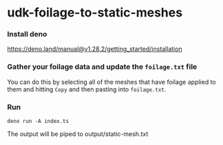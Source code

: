 # udk-foilage-to-static-meshes


### Install deno
https://deno.land/manual@v1.28.2/getting_started/installation

### Gather your foilage data and update the `foilage.txt` file
You can do this by selecting all of the meshes that have foilage applied to them and hitting `Copy` and then pasting into `foilage.txt`.

### Run
```
deno run -A index.ts
```

The output will be piped to output/static-mesh.txt
